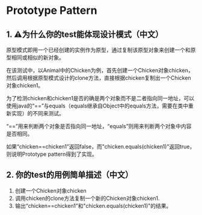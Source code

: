 # Prototype Pattern

## 1. ⚠️为什么你的test能体现设计模式（中文）

原型模式即用一个已经创建的实例作为原型，通过复制该原型对象来创建一个和原型相同或相似的新对象。

在该测试中，以Animal中的Chicken为例，首先创建一个Chicken对象chicken，然后调用根据原型模式设计的clone方法，直接根据chicken复制出一个Chicken对象chicken1。

为了检测chicken和chicken1是否的确是两个对象而不是二者指向同一地址，可以使用java的“==”与equals（equals继承自Object中的equals方法，需要在类中重新实现）的不同来测试。

“==”用来判断两个对象是否指向同一地址，“equals”则用来判断两个对象中内容是否相同。

如果“chicken==chicken1”返回false，而"chicken.equals(chicken1)"返回true，则说明Prototype pattern得到了实现。

## 2. 你的test的用例简单描述（中文）

1. 创建一个Chicken对象chicken
2. 调用chicken的clone方法复制一个新的Chicken对象chicken1.
3. 输出“chicken==chicken1”和"chicken.equals(chicken1)"的结果。
